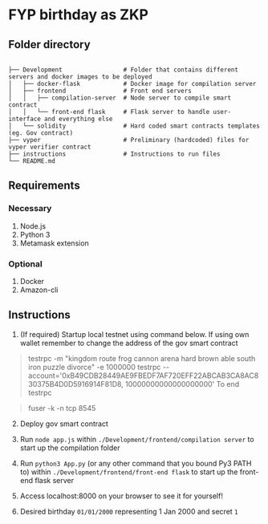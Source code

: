 # FYP birthday as ZKP

## Folder directory
```

├── Development                 # Folder that contains different servers and docker images to be deployed
│   ├── docker-flask            # Docker image for compilation server
│   ├── frontend                # Front end servers
│   │   ├── compilation-server  # Node server to compile smart contract
│   │   └── front-end flask     # Flask server to handle user-interface and everything else
│   └── solidity                # Hard coded smart contracts templates (eg. Gov contract)
├── vyper                       # Preliminary (hardcoded) files for vyper verifier contract
├── instructions                # Instructions to run files
└── README.md
```

## Requirements

### Necessary
1. Node.js
2. Python 3
3. Metamask extension

### Optional
1. Docker
2. Amazon-cli


## Instructions
1. (If required) Startup local testnet using command below. If using own wallet remember to change the address of the gov smart contract

> testrpc -m "kingdom route frog cannon arena hard brown able south iron puzzle divorce" -e 1000000
> testrpc --account='0xB49CDB28449AE9FBEDF7AF720EFF22ABCAB3CA8AC830375B4D0D5916914F81D8, 10000000000000000000'
To end testrpc

> fuser -k -n tcp 8545


2. Deploy gov smart contract

3. Run `node app.js` within `./Development/frontend/compilation server` to start up the compilation folder

4. Run `python3 App.py` (or any other command that you bound Py3 PATH to) within `./Development/frontend/front-end flask` to start up the front-end flask server

5. Access localhost:8000 on your browser to see it for yourself!

6. Desired birthday `01/01/2000` representing 1 Jan 2000 and secret `1`